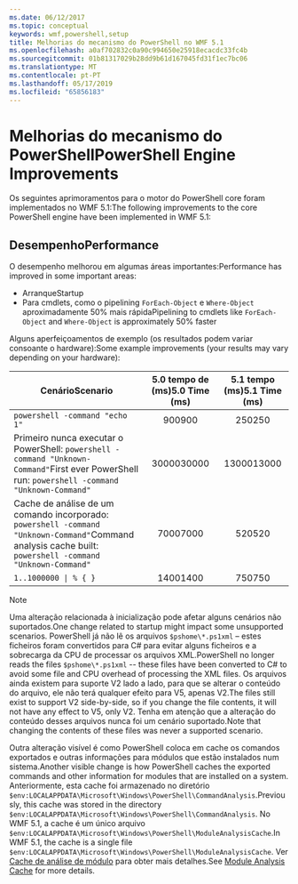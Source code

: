 ```yaml
---
ms.date: 06/12/2017
ms.topic: conceptual
keywords: wmf,powershell,setup
title: Melhorias do mecanismo do PowerShell no WMF 5.1
ms.openlocfilehash: a0af702832c0a90c994650e25918ecacdc33fc4b
ms.sourcegitcommit: 01b81317029b28dd9b61d167045fd31f1ec7bc06
ms.translationtype: MT
ms.contentlocale: pt-PT
ms.lasthandoff: 05/17/2019
ms.locfileid: "65856183"
---
```

# <a name="powershell-engine-improvements"></a><span data-ttu-id="4b3e3-103">Melhorias do mecanismo do PowerShell</span><span class="sxs-lookup"><span data-stu-id="4b3e3-103">PowerShell Engine Improvements</span></span>

<span data-ttu-id="4b3e3-104">Os seguintes aprimoramentos para o motor do PowerShell core foram implementados no WMF 5.1:</span><span class="sxs-lookup"><span data-stu-id="4b3e3-104">The following improvements to the core PowerShell engine have been implemented in WMF 5.1:</span></span>

## <a name="performance"></a><span data-ttu-id="4b3e3-105">Desempenho</span><span class="sxs-lookup"><span data-stu-id="4b3e3-105">Performance</span></span>

<span data-ttu-id="4b3e3-106">O desempenho melhorou em algumas áreas importantes:</span><span class="sxs-lookup"><span data-stu-id="4b3e3-106">Performance has improved in some important areas:</span></span>

- <span data-ttu-id="4b3e3-107">Arranque</span><span class="sxs-lookup"><span data-stu-id="4b3e3-107">Startup</span></span>
- <span data-ttu-id="4b3e3-108">Para cmdlets, como o pipelining `ForEach-Object` e `Where-Object` aproximadamente 50% mais rápida</span><span class="sxs-lookup"><span data-stu-id="4b3e3-108">Pipelining to cmdlets like `ForEach-Object` and `Where-Object` is approximately 50% faster</span></span>

<span data-ttu-id="4b3e3-109">Alguns aperfeiçoamentos de exemplo (os resultados podem variar consoante o hardware):</span><span class="sxs-lookup"><span data-stu-id="4b3e3-109">Some example improvements (your results may vary depending on your hardware):</span></span>

| <span data-ttu-id="4b3e3-110">Cenário</span><span class="sxs-lookup"><span data-stu-id="4b3e3-110">Scenario</span></span> | <span data-ttu-id="4b3e3-111">5.0 tempo de (ms)</span><span class="sxs-lookup"><span data-stu-id="4b3e3-111">5.0 Time (ms)</span></span> | <span data-ttu-id="4b3e3-112">5.1 tempo (ms)</span><span class="sxs-lookup"><span data-stu-id="4b3e3-112">5.1 Time (ms)</span></span> |
| -------- | :---------------: | :---------------: |
| `powershell -command "echo 1"` | <span data-ttu-id="4b3e3-113">900</span><span class="sxs-lookup"><span data-stu-id="4b3e3-113">900</span></span> | <span data-ttu-id="4b3e3-114">250</span><span class="sxs-lookup"><span data-stu-id="4b3e3-114">250</span></span> |
| <span data-ttu-id="4b3e3-115">Primeiro nunca executar o PowerShell: `powershell -command "Unknown-Command"`</span><span class="sxs-lookup"><span data-stu-id="4b3e3-115">First ever PowerShell run: `powershell -command "Unknown-Command"`</span></span> | <span data-ttu-id="4b3e3-116">30000</span><span class="sxs-lookup"><span data-stu-id="4b3e3-116">30000</span></span> | <span data-ttu-id="4b3e3-117">13000</span><span class="sxs-lookup"><span data-stu-id="4b3e3-117">13000</span></span> |
| <span data-ttu-id="4b3e3-118">Cache de análise de um comando incorporado: `powershell -command "Unknown-Command"`</span><span class="sxs-lookup"><span data-stu-id="4b3e3-118">Command analysis cache built: `powershell -command "Unknown-Command"`</span></span> | <span data-ttu-id="4b3e3-119">7000</span><span class="sxs-lookup"><span data-stu-id="4b3e3-119">7000</span></span> | <span data-ttu-id="4b3e3-120">520</span><span class="sxs-lookup"><span data-stu-id="4b3e3-120">520</span></span> |
| <code>1..1000000 &#124; % { }</code> | <span data-ttu-id="4b3e3-121">1400</span><span class="sxs-lookup"><span data-stu-id="4b3e3-121">1400</span></span> | <span data-ttu-id="4b3e3-122">750</span><span class="sxs-lookup"><span data-stu-id="4b3e3-122">750</span></span> |

> [!NOTE]
> <span data-ttu-id="4b3e3-123">Uma alteração relacionada à inicialização pode afetar alguns cenários não suportados.</span><span class="sxs-lookup"><span data-stu-id="4b3e3-123">One change related to startup might impact some unsupported scenarios.</span></span> <span data-ttu-id="4b3e3-124">PowerShell já não lê os arquivos `$pshome\*.ps1xml` – estes ficheiros foram convertidos para C# para evitar alguns ficheiros e a sobrecarga da CPU de processar os arquivos XML.</span><span class="sxs-lookup"><span data-stu-id="4b3e3-124">PowerShell no longer reads the files `$pshome\*.ps1xml` -- these files have been converted to C# to avoid some file and CPU overhead of processing the XML files.</span></span> <span data-ttu-id="4b3e3-125">Os arquivos ainda existem para suporte V2 lado a lado, para que se alterar o conteúdo do arquivo, ele não terá qualquer efeito para V5, apenas V2.</span><span class="sxs-lookup"><span data-stu-id="4b3e3-125">The files still exist to support V2 side-by-side, so if you change the file contents, it will not have any effect to V5, only V2.</span></span> <span data-ttu-id="4b3e3-126">Tenha em atenção que a alteração do conteúdo desses arquivos nunca foi um cenário suportado.</span><span class="sxs-lookup"><span data-stu-id="4b3e3-126">Note that changing the contents of these files was never a supported scenario.</span></span>

<span data-ttu-id="4b3e3-127">Outra alteração visível é como PowerShell coloca em cache os comandos exportados e outras informações para módulos que estão instalados num sistema.</span><span class="sxs-lookup"><span data-stu-id="4b3e3-127">Another visible change is how PowerShell caches the exported commands and other information for modules that are installed on a system.</span></span> <span data-ttu-id="4b3e3-128">Anteriormente, esta cache foi armazenado no diretório `$env:LOCALAPPDATA\Microsoft\Windows\PowerShell\CommandAnalysis`.</span><span class="sxs-lookup"><span data-stu-id="4b3e3-128">Previously, this cache was stored in the directory `$env:LOCALAPPDATA\Microsoft\Windows\PowerShell\CommandAnalysis`.</span></span> <span data-ttu-id="4b3e3-129">No WMF 5.1, a cache é um único arquivo `$env:LOCALAPPDATA\Microsoft\Windows\PowerShell\ModuleAnalysisCache`.</span><span class="sxs-lookup"><span data-stu-id="4b3e3-129">In WMF 5.1, the cache is a single file `$env:LOCALAPPDATA\Microsoft\Windows\PowerShell\ModuleAnalysisCache`.</span></span> <span data-ttu-id="4b3e3-130">Ver [Cache de análise de módulo](release-notes.md#module-analysis-cache) para obter mais detalhes.</span><span class="sxs-lookup"><span data-stu-id="4b3e3-130">See [Module Analysis Cache](release-notes.md#module-analysis-cache) for more details.</span></span>